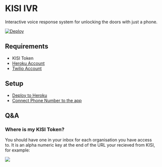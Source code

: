 # KISI IVR

Interactive voice response system for unlocking the doors with just a phone.

[![Deploy](https://www.herokucdn.com/deploy/button.svg)](https://heroku.com/deploy?template=https://github.com/yevgenko/kisi-ivr)

## Requirements

* KISI Token
* [Heroku Account](https://www.heroku.com/)
* [Twilio Account](https://www.twilio.com/)

## Setup

* [Deploy to Heroku](https://heroku.com/deploy?template=https://github.com/yevgenko/kisi-ivr)
* [Connect Phone Number to the app](https://github.com/yevgenko/kisi-ivr/wiki/Twilio-Setup)

## Q&A

### Where is my KISI Token?

You should have one in your inbox for each organisation you have access to.
It is an alpha numeric key at the end of the URL your recieved from KISI, for example:

![](https://www.evernote.com/shard/s261/sh/a3c3b4f3-bcee-435b-9179-cd3712ab66cc/61bde2304631a75a/res/7bd877ac-b642-4f0f-8e1b-968179fad22d/skitch.png?resizeSmall&width=832)
